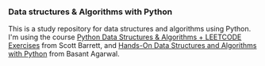 ### Data structures & Algorithms with Python

This is a study repository for data structures and algorithms using Python. I'm using the
course [Python Data Structures & Algorithms + LEETCODE Exercises](https://www.udemy.com/course/data-structures-algorithms-python)
from Scott Barrett, and [Hands-On Data Structures and Algorithms with Python](https://www.amazon.com.br/Hands-Data-Structures-Algorithms-Python-ebook/dp/B09RZYP5HJ/ref=sr_1_1?__mk_pt_BR=%C3%85M%C3%85%C5%BD%C3%95%C3%91&crid=1H1KT1C03DMOI&dib=eyJ2IjoiMSJ9.7FTT54zvvxAMMBovqgFcCu6lPMtZcDvKeflPD8RjqJVD5qXDx52jIo480H32Yv-L1vpSd8Ko-loZFLs66DRLnv6WPgJeLIaNcrwq90_kv7XUeuHyZ0ece7pD374huF15GfzoVlUGs9OpkDfbz1CaPZ24UPKGuV9ww2Vi4clG_jZAqyqnnbCO4qXwUCNa2aoQ44HFATHe9Gr6mzrrVdPEQIOnVH7HQ2Qkvy2mtDRY_26eJARhGsUpI4pVGifyXLPazD3NHKzm3Gkz0yn7FxqVW6p9otS1ftTxeoeL9DPXuusZFVpHDzt-y27h8PKfGJX0MUqzj5hmBV09CSbAAatFw_sx-USMaYqXAjr4RLdZBpZdYdZGsCmJGwcgB4uUi-8DQ08tgrGIo0V9YEKyuLxS_60O2FSHVkIOcpivFHa1DH1KPgy42MaPqVdsnWtPX76Y.ejT9Yy40iSYxFTS9MnfNmvSE-o9dK8M3ozz92N-exMc&dib_tag=se&keywords=Hands-On+Data+Structures+and+Algorithms+with+Python&qid=1736543178&sprefix=hands-on+data+structures+and+algorithms+with+python%2Caps%2C167&sr=8-1)
from Basant Agarwal.
